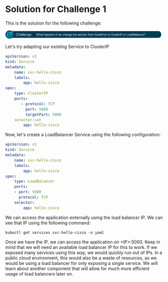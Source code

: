 # Solution for Challenge 1

This is the solution for the following challenge:

![Challenge 1](../../img/challenge1.png?raw=true "Challenge 1")

Let's try adapting our existing Service to ClusterIP




```yaml
apiVersion: v1
kind: Service
metadata:
    name: svc-hello-cisco
    labels:
        app: hello-cisco
spec:
    type: ClusterIP
    ports:
       - protocol: TCP
         port: 5000
         targetPort: 5000
    selector:cat
        app: hello-cisco
```

Now, let's create a LoadBalancer Service using the following configuration:

```yaml
apiVersion: v1
kind: Service
metadata:
    name: svc-hello-cisco
    labels:
        app: hello-cisco
spec:
    type: LoadBalancer
    ports:
    - port: 5000
      protocol: TCP
    selector:
        app: hello-cisco
```

We can access the application externally using the load balancer IP. We can see that IP using the following command:

```
kubectl get services svc-hello-cisco -o yaml
```

Once we have the IP, we can access the application on &lt;IP&gt;:5000. Keep in mind that we will need an available load balancer IP for this to work. If we exposed many services using this way, we would quickly run out of IPs. In a public cloud environment, this would also be a waste of resources, as we would be using a load balancer for only exposing a single service. We will learn about another component that will allow for much more efficient usage of load balancers later on.
